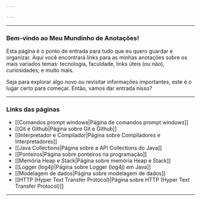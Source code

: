 ```yaml
---

---
```

___
### Bem-vindo ao Meu Mundinho de Anotações! 
Esta página é o ponto de entrada para tudo que eu quero guardar e organizar. Aqui você encontrará links para as minhas anotações sobre os mais variados temas: tecnologia, faculdade, links úteis (ou não), curiosidades, e muito mais.

Seja para explorar algo novo ou revisitar informações importantes, este é o lugar certo para começar. Então, vamos dar entrada nisso? 
___
### Links das páginas 

- [[Comandos prompt windows|Página de comandos prompt windows]]
- [[Git e Github|Página sobre Git e Github]]
- [[Interpretador e Compilador|Página sobre Compiladores e Interpretadores]]
- [[Java Collections|Página sobre a API Collections do Java]]
- [[Ponteiros|Página sobre ponteiros na programação]]
- [[Memória Heap e Stack|Página sobre memória Heap e Stack]]
- [[Logger (log4j)|Página sobre Logger (log4j) em Java]]
- [[Modelagem de dados|Página sobre modelagem de dados]]
- [[HTTP (Hyper Text Transfer Protocol)|Página sobre HTTP (Hyper Text Transfer Protocol)]]
___

